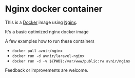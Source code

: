 # Nginx docker container

This is a [Docker](http://www.docker.com) image using [Nginx](http://nginx.org).

It's a basic optimized nginx docker image

A few examples how to run these containers
- ```docker pull avnir/nginx```
- ```docker run -d avnir/laravel-nginx```
- ```docker run -d -v ${PWD}:/var/www/public:rw avnir/nginx```

Feedback or improvements are welcome.